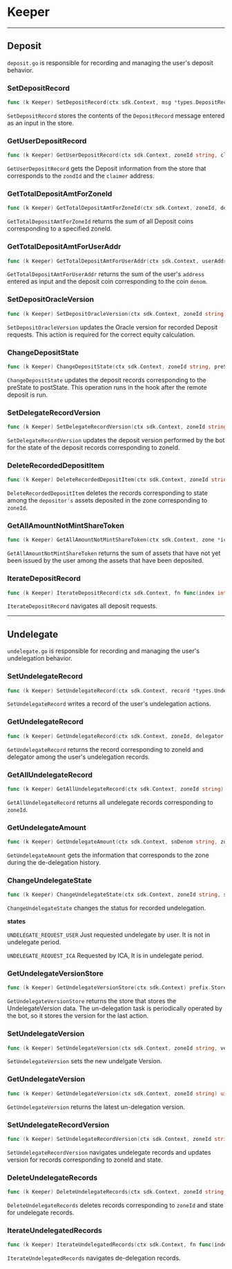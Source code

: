 # Keeper

---

## Deposit
`deposit.go` is responsible for recording and managing the user's deposit behavior.

### SetDepositRecord
```go
func (k Keeper) SetDepositRecord(ctx sdk.Context, msg *types.DepositRecord) {}
```
`SetDepositRecord` stores the contents of the `DepositRecord` message entered as an input in the store.

### GetUserDepositRecord
```go
func (k Keeper) GetUserDepositRecord(ctx sdk.Context, zoneId string, claimer sdk.AccAddress) (result *types.DepositRecord, found bool) {}
```
`GetUserDepositRecord` gets the Deposit information from the store that corresponds to the `zondId` and the `claimer` address.


### GetTotalDepositAmtForZoneId
```go
func (k Keeper) GetTotalDepositAmtForZoneId(ctx sdk.Context, zoneId, denom string, state types.DepositStatusType) sdk.Coin {}
```
`GetTotalDepositAmtForZoneId` returns the sum of all Deposit coins corresponding to a specified zoneId.


### GetTotalDepositAmtForUserAddr
```go
func (k Keeper) GetTotalDepositAmtForUserAddr(ctx sdk.Context, userAddr, denom string) sdk.Coin {}
```
`GetTotalDepositAmtForUserAddr` returns the sum of the user's `address` entered as input and the deposit coin corresponding to the coin `denom`.


### SetDepositOracleVersion
```go
func (k Keeper) SetDepositOracleVersion(ctx sdk.Context, zoneId string, state types.DepositStatusType, oracleVersion uint64) {}
```
`SetDepositOracleVersion` updates the Oracle version for recorded Deposit requests.
This action is required for the correct equity calculation.


### ChangeDepositState
```go
func (k Keeper) ChangeDepositState(ctx sdk.Context, zoneId string, preState, postState types.DepositStatusType) bool {}
```
`ChangeDepositState` updates the deposit records corresponding to the preState to postState.
This operation runs in the hook after the remote deposit is run.


### SetDelegateRecordVersion
```go
func (k Keeper) SetDelegateRecordVersion(ctx sdk.Context, zoneId string, state types.DepositStatusType, version uint64) bool {}
```
`SetDelegateRecordVersion` updates the deposit version performed by the bot for the state of the deposit records corresponding to zoneId.


### DeleteRecordedDepositItem
```go
func (k Keeper) DeleteRecordedDepositItem(ctx sdk.Context, zoneId string, depositor sdk.AccAddress, state types.DepositStatusType) error {}
```
`DeleteRecordedDepositItem` deletes the records corresponding to state among the `depositor's` assets deposited in the zone corresponding to `zoneId`.


### GetAllAmountNotMintShareToken
```go
func (k Keeper) GetAllAmountNotMintShareToken(ctx sdk.Context, zone *icacontroltypes.RegisteredZone) (sdk.Coin, error) {}
```
`GetAllAmountNotMintShareToken` returns the sum of assets that have not yet been issued by the user among the assets that have been deposited.


### IterateDepositRecord
```go
func (k Keeper) IterateDepositRecord(ctx sdk.Context, fn func(index int64, depositRecord types.DepositRecord) (stop bool)) {}
```
`IterateDepositRecord` navigates all deposit requests.

---

## Undelegate
`undelegate.go` is responsible for recording and managing the user's undelegation behavior.


### SetUndelegateRecord
```go
func (k Keeper) SetUndelegateRecord(ctx sdk.Context, record *types.UndelegateRecord) {}
```
`SetUndelegateRecord` writes a record of the user's undelegation actions.


### GetUndelegateRecord
```go
func (k Keeper) GetUndelegateRecord(ctx sdk.Context, zoneId, delegator string) (result *types.UndelegateRecord, found bool) {}
```
`GetUndelegateRecord` returns the record corresponding to zoneId and delegator among the user's undelegation records.


### GetAllUndelegateRecord
```go
func (k Keeper) GetAllUndelegateRecord(ctx sdk.Context, zoneId string) []*types.UndelegateRecord {}
```
`GetAllUndelegateRecord` returns all undelegate records corresponding to `zoneId`.


### GetUndelegateAmount
```go
func (k Keeper) GetUndelegateAmount(ctx sdk.Context, snDenom string, zone icacontroltypes.RegisteredZone, version uint64, state types.UndelegatedStatusType) (sdk.Coin, sdk.Int) {}
```
`GetUndelegateAmount` gets the information that corresponds to the zone during the de-delegation history.


### ChangeUndelegateState
```go
func (k Keeper) ChangeUndelegateState(ctx sdk.Context, zoneId string, state types.UndelegatedStatusType) {}
```
`ChangeUndelegateState` changes the status for recorded undelegation.

**states**

`UNDELEGATE_REQUEST_USER` Just requested undelegate by user. It is not in undelegate period.

`UNDELEGATE_REQUEST_ICA` Requested by ICA, It is in undelegate period.


### GetUndelegateVersionStore
```go
func (k Keeper) GetUndelegateVersionStore(ctx sdk.Context) prefix.Store {}
```
`GetUndelegateVersionStore` returns the store that stores the UndelegateVersion data.
The un-delegation task is periodically operated by the bot, so it stores the version for the last action.


### SetUndelegateVersion
```go
func (k Keeper) SetUndelegateVersion(ctx sdk.Context, zoneId string, version uint64) {}
```
`SetUndelegateVersion` sets the new undelgate Version.


### GetUndelegateVersion
```go
func (k Keeper) GetUndelegateVersion(ctx sdk.Context, zoneId string) uint64 {}
```
`GetUndelegateVersion` returns the latest un-delegation version.


### SetUndelegateRecordVersion
```go
func (k Keeper) SetUndelegateRecordVersion(ctx sdk.Context, zoneId string, state types.UndelegatedStatusType, version uint64) bool {}
```
`SetUndelegateRecordVersion` navigates undelegate records and updates version for records corresponding to zoneId and state.


### DeleteUndelegateRecords
```go
func (k Keeper) DeleteUndelegateRecords(ctx sdk.Context, zoneId string, state types.UndelegatedStatusType) {}
```
`DeleteUndelegateRecords` deletes records corresponding to `zoneId` and state for undelegate records.


### IterateUndelegatedRecords
```go
func (k Keeper) IterateUndelegatedRecords(ctx sdk.Context, fn func(index int64, undelegateInfo *types.UndelegateRecord) (stop bool)) {}
```
`IterateUndelegatedRecords` navigates de-delegation records.

